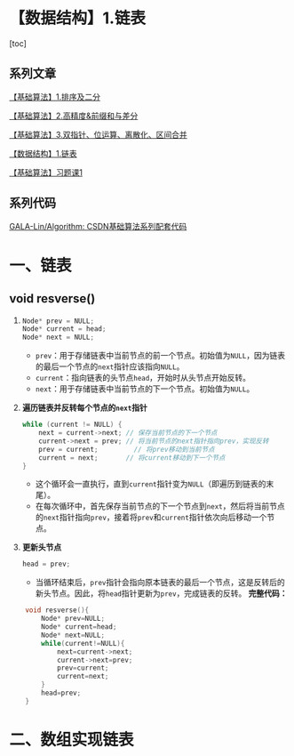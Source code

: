 ﻿---
icon: pen-to-square
date: 2025-04-23
cover: https://img.picui.cn/free/2025/06/15/684eb82931fbc.jpg
category:
- 基础算法学习笔记
tag:
  - 数据结构
  - 链表
---
# 【数据结构】1.链表

[toc]

## 系列文章

[【基础算法】1.排序及二分](https://blog.csdn.net/2302_79000266/article/details/144505896)

[【基础算法】2.高精度&前缀和与差分](https://blog.csdn.net/2302_79000266/article/details/144608856)

[【基础算法】3.双指针、位运算、离散化、区间合并](https://blog.csdn.net/2302_79000266/article/details/144634985)

[【数据结构】1.链表](https://blog.csdn.net/2302_79000266/article/details/144653279)

[【基础算法】习题课1](https://blog.csdn.net/2302_79000266/article/details/145040073?fromshare=blogdetail&sharetype=blogdetail&sharerId=145040073&sharerefer=PC&sharesource=2302_79000266&sharefrom=from_link)

## 系列代码

[GALA-Lin/Algorithm: CSDN基础算法系列配套代码](https://github.com/GALA-Lin/Algorithm)

# 一、链表

## void resverse()

1. ```cpp
   Node* prev = NULL;
   Node* current = head;
   Node* next = NULL;
   ```
   - `prev`：用于存储链表中当前节点的前一个节点。初始值为`NULL`，因为链表的最后一个节点的`next`指针应该指向`NULL`。
   - `current`：指向链表的头节点`head`，开始时从头节点开始反转。
   - `next`：用于存储链表中当前节点的下一个节点。初始值为`NULL`。
   
2. **遍历链表并反转每个节点的`next`指针**
   ```cpp
   while (current != NULL) {
       next = current->next; // 保存当前节点的下一个节点
       current->next = prev; // 将当前节点的next指针指向prev，实现反转
       prev = current;         // 将prev移动到当前节点
       current = next;       // 将current移动到下一个节点
   }
   ```
   - 这个循环会一直执行，直到`current`指针变为`NULL`（即遍历到链表的末尾）。
   - 在每次循环中，首先保存当前节点的下一个节点到`next`，然后将当前节点的`next`指针指向`prev`，接着将`prev`和`current`指针依次向后移动一个节点。

3. **更新头节点**
   ```cpp
   head = prev;
   ```
   - 当循环结束后，`prev`指针会指向原本链表的最后一个节点，这是反转后的新头节点。因此，将`head`指针更新为`prev`，完成链表的反转。
   **完整代码：**
```cpp
    void resverse(){
        Node* prev=NULL;
        Node* current=head;
        Node* next=NULL;
        while(current!=NULL){
            next=current->next;
            current->next=prev;
            prev=current;
            current=next;
        }
        head=prev;
    }
```

# 二、数组实现链表

